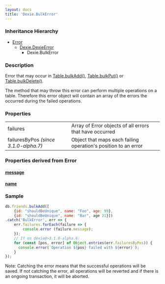 ```yaml
---
layout: docs
title: 'Dexie.BulkError'
---
```


### Inheritance Hierarchy

* [Error](https://developer.mozilla.org/en-US/docs/Web/JavaScript/Reference/Global_Objects/Error)
  * [Dexie.DexieError](/docs/DexieErrors/DexieError)
    * Dexie.BulkError

### Description 
Error that may occur in [Table.bulkAdd()](/docs/Table/Table.bulkAdd()), [Table.bulkPut()](/docs/Table/Table.bulkPut()) or [Table.bulkDelete()](/docs/Table/Table.bulkDelete()).

The method that may throw this error can perform multiple operations on a table. Therefore this error object will contain an array of the errors the occurred during the failed operations. 

### Properties

<table>
<tr><td>failures</td><td>Array of Error objects of all errors that have occurred</td></tr>
<tr><td>failuresByPos <i>(since 3.1.0-alpha.7)</i></td><td>Object that maps each failing operation's position to an error</td></tr>
</table>

### Properties derived from Error

#### [message](https://developer.mozilla.org/en-US/docs/Web/JavaScript/Reference/Global_Objects/Error/message)

#### [name](https://developer.mozilla.org/en-US/docs/Web/JavaScript/Reference/Global_Objects/Error/name)

### Sample 

```javascript
db.friends.bulkAdd([
    {id: "shouldBeUnique", name: "Foo", age: 99},
    {id: "shouldBeUnique", name: "Bar", age 21}])
.catch('BulkError', err => {
    err.failures.forEach(failure => {
        console.error (failure.message);
    });
    // If on dexie@>3.1.0-alpha.6:
    for (const [pos, error] of Object.entries(err.failuresByPos)) {
      console.error(`Operation ${pos} failed with ${error}`);
    }
});
```

Note: Catching the error means that the successful operations will be saved. If not catching the error, all operations will be reverted and if there is an ongoing transaction, it will be aborted.

